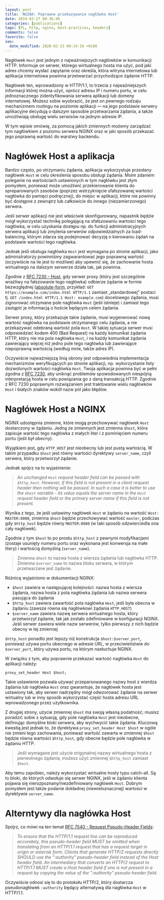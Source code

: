 ```yaml
---
layout: post
title: 'NGINX: Poprawne przekazywanie nagłówka Host'
date: 2019-03-27 00:36:49
categories: [publications]
tags: [PL, http, nginx, best-practices, headers]
comments: false
favorite: false
seo:
  date_modified: 2020-02-23 09:14:19 +0100
---
```


Nagłówek `Host` jest jednym z najważniejszych nagłówków w komunikacji HTTP. Informuje on serwer, którego wirtualnego hosta ma użyć, pod jaki adres chcemy wysłać zapytanie oraz określa, która witryna internetowa lub aplikacja internetowa powinna przetwarzać przychodzące żądanie HTTP.

Nagłówek ten, wprowadzony w HTTP/1.1, to trzecia z najważniejszych informacji której można użyć, oprócz adresu IP i numeru portu, w celu jednoznacznego zidentyfikowania serwera aplikacji lub domeny internetowej. Możesz sobie wyobrazić, że jest on pewnego rodzaju mechanizmem routingu na poziomie aplikacji — na jego podstawie serwery aplikacyjne decydują o dalszym sposobie przetwarzania żądania, a także umożliwiają obsługę wielu serwisów na jednym adresie IP.

W tym wpisie omówię, za pomocą jakich zmiennych możemy zarządzać tym nagłówkiem z poziomu serwera NGINX oraz w jaki sposób przekazać jego poprawną wartość do warstwy backendu.

# Nagłówek Host a aplikacja

Bardzo często, po otrzymaniu żądania, aplikacja wykorzystuje przesłany nagłówek `Host` w celu określenia sposobu obsługi żądania. Moim zdaniem poleganie na wartościach ustawionych w tym nagłówku jest złym pomysłem, ponieważ może umożliwić przekierowanie klienta do spreparowanych zasobów (poprzez wstrzyknięcie sfałszowanej wartości nagłówka do pamięci podręcznej), do miejsc w aplikacji, które nie powinny być dostępne z zewnątrz lub całkowicie do innego (niezamierzonego) serwera.

Jeśli serwer aplikacji nie jest właściwie skonfigurowany, napastnik będzie mógł wykorzystać technikę polegającą na sfałszowaniu wartości tego nagłówka, w celu uzyskania dostępu np. do funkcji administracyjnych serwera aplikacji lub zmylenia serwerów odpowiedzialnych za load-balancing, którym zdarza się podejmować decyzję o kierowaniu żądań na podstawie wartości tego nagłówka.

Jednak jeśli obsługa nagłówka `Host` jest wymagana po stronie aplikacji, jako administratorzy powinniśmy zagwarantować jego poprawną wartość (oczywiście na ile jest to możliwe) aby upewnić się, że zachowanie hosta wirtualnego na dalszym serwerze działa tak, jak powinna.

Zgodnie z [RFC 7230 - Host](https://tools.ietf.org/html/rfc7230#section-5.4), gdy serwer proxy (który jest szczególnie wrażliwy na fałszowanie tego nagłówka) odbierze żądanie w formie bezwzględnej ([absolute-form](https://tools.ietf.org/html/rfc7230#section-5.3.2), przykład: `GET https://example.com/index.html HTTP/1.1` zamiast „standardowej” postaci tj. `GET /index.html HTTP/1.1 Host: example.com`) docelowego żądania, musi zignorować otrzymane pole nagłówka `Host` (jeśli istnieje) i zamiast tego zastąpić je informacją o hoście będącym celem żądania.

Serwer proxy, który przekazuje takie żądanie, musi wygenerować nową wartość nagłówka na podstawie otrzymanego celu żądania, a nie przekazywać odebraną wartość pola `Host`. W takiej sytuacja serwer musi odpowiedzieć kodem 400 (Bad Request) na każdy komunikat żądania HTTP, który nie ma pola nagłówka `Host`, i na każdy komunikat żądania zawierający więcej niż jedno pole tego nagłówka lub zawierające niepoprawną wartością (według mnie, także adres IP).

Oczywiście najważniejszą linią obrony jest odpowiednia implementacja mechanizmów weryfikujących po stronie aplikacji, np. wykorzystanie listy dozwolonych wartości nagłówka `Host`. Twoja aplikacja powinna być w pełni zgodna z [RFC 7230](https://tools.ietf.org/html/rfc7230), aby uniknąć problemów spowodowanych niespójną interpretacją hosta w celu powiązania go z daną transakcją HTTP. Zgodnie z RFC 7230 poprawnym rozwiązaniem jest traktowanie wielu nagłówków `Host` i białych znaków wokół nazw pól jako błędów.

# Nagłówek Host a NGINX

NGINX udostępnia zmienne, które mogą przechowywać nagłówek `Host` dostarczony w żądaniu. Jedną ze zmiennych jest zmienna `$host`, która zapisuje wartość tego nagłówka z małych liter i z pominięciem numeru portu (jeśli był obecny).

Wyjątkiem jest, gdy `HTTP_HOST` jest nieobecny lub jest pustą wartością. W takim przypadku `$host` jest równy wartości dyrektywy `server_name`, czyli serwera, który przetworzył żądanie.

Jednak spójrz na to wyjaśnienie:

  > _An unchanged `Host` request header field can be passed with `$http_host`. However, if this field is not present in a client request header then nothing will be passed. In such a case it is better to use the `$host` variable - its value equals the server name in the `Host` request header field or the primary server name if this field is not present._

Wynika z tego, że jeśli ustawimy nagłówek `Host` w żądaniu na wartość `Host: MASTER:8080`, zmienna `$host` będzie przechowywać wartość `master`, podczas gdy `$http_host` będzie równy `MASTER:8080` (w taki sposób odzwierciedla ona cały nagłówek).

Zgodnie z tym `$host` to po prostu `$http_host` z pewnymi modyfikacjami (zostaje usunięty numeru portu oraz wykonana jest konwersja na małe litery) i wartością domyślną (`server_name`).

  > Zmienna `$host` to nazwa hosta z wiersza żądania lub nagłówka HTTP. Zmienna `$server_name` to nazwa bloku serwera, w którym przetwarzane jest żądanie.

Różnicę wyjaśniono w dokumentacji NGINX:

- `$host` zawiera w następującej kolejności: nazwa hosta z wiersza żądania, nazwa hosta z pola nagłówka żądania lub nazwa serwera pasująca do żądania
- `$http_host` zawiera zawartość pola nagłówka `Host`, jeśli była obecna w żądaniu (zawsze równa się nagłówkowi żądania `HTTP_HOST`)
- `$server_name` zawiera nazwę serwera wirtualnego hosta, który przetworzył żądanie, tak jak zostało zdefiniowane w konfiguracji NGINX. Jeśli serwer zawiera wiele nazw serwerów, tylko pierwszy z nich będzie obecny w tej zmiennej

`$http_host` ponadto jest lepszy niż konstrukcja `$host:$server_port`, ponieważ używa portu obecnego w adresie URL, w przeciwieństwie do `$server_port`, który używa portu, na którym nasłuchuje NGINX.

W związku z tym, aby poprawnie przekazać wartość nagłówka `Host` do aplikacji należy:

```nginx
proxy_set_header Host $host;
```

Takie ustawienie pozwala używać przeparsowanego nazwy host z wierdza żądania lub nagłówka `Host` oraz gwarantuje, że nagłówek hosta jest ustawiony tak, aby serwer nadrzędny mógł odwzorować żądanie na serwer wirtualny lub w inny sposób wykorzystać część hosta adresu URL wprowadzonego przez użytkownika.

Z drugiej strony, użycie zmiennej `$host` ma swoją własną podatność; musisz poradzić sobie z sytuacją, gdy pole nagłówka `Host` jest nieobecne, definiując domyślne bloki serwera, aby wychwycić takie żądania. Kluczową kwestią jest jednak to, że dyrektywa `proxy_set_header Host $host` w ogóle nie zmieni tego zachowania, ponieważ wartość zawarta w zmiennej `$host` będzie równa wartości `$http_host`, gdy obecne będzie pole nagłówka w żądaniu HTTP.

  > Jeśli wymagane jest użycie origynalnej nazwy wirtualnego hosta z pierwotnego żądania, możesz użyć zmiennej `$http_host` zamiast `$host`.

Aby temu zapobiec, należy wykorzystać wirtualne hosty typu catch-all. Są to bloki, do których odwołuje się serwer NGINX, jeśli w żądaniu klienta pojawia się nierozpoznany/niezdefiniowany nagłówek `Host`. Dobrym pomysłem jest także podanie dokładnej (niewieloznacznej) wartości w dyrektywie `server_name`.

# Alterntywy dla nagłówka Host

Spójrz, co mówi na ten temat [RFC 7540 - Request Pseudo-Header Fields](https://tools.ietf.org/html/rfc7540#section-8.1.2.3):

  > _To ensure that the HTTP/1.1 request line can be reproduced accurately, this pseudo-header field MUST be omitted when translating from an HTTP/1.1 request that has a request target in origin or asterisk form. Clients that generate HTTP/2 requests directly SHOULD use the ":authority" pseudo-header field instead of the Host header field. An intermediary that converts an HTTP/2 request to HTTP/1.1 MUST create a Host header field if one is not present in a request by copying the value of the ":authority" pseudo-header field._

Oczywiście odnosi się to do protokołu HTTP/2, który dostarcza pseudonagłówek `:authority` będący alternatywą dla nagłówka `Host` w HTTP/1.1.
